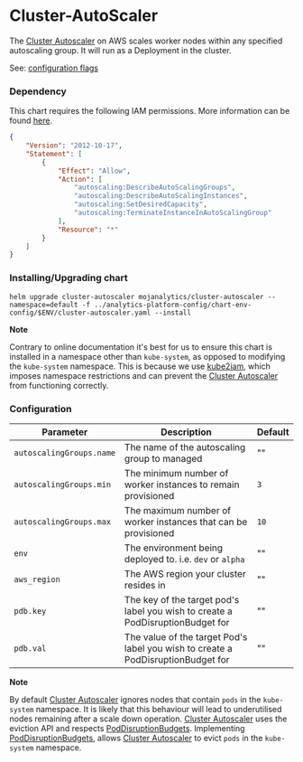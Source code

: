 # Cluster-AutoScaler

The [Cluster Autoscaler](https://github.com/kubernetes/autoscaler/tree/master/cluster-autoscaler) on AWS scales worker nodes within any specified autoscaling group. It will run as a Deployment in the cluster.

See: [configuration flags](https://github.com/kubernetes/autoscaler/blob/master/cluster-autoscaler/FAQ.md#what-are-the-parameters-to-ca) 

### Dependency

This chart requires the following IAM permissions.  More information can be found [here](https://github.com/kubernetes/autoscaler/tree/master/cluster-autoscaler/cloudprovider/aws#permissions).

```json
{
    "Version": "2012-10-17",
    "Statement": [
        {
            "Effect": "Allow",
            "Action": [
                "autoscaling:DescribeAutoScalingGroups",
                "autoscaling:DescribeAutoScalingInstances",
                "autoscaling:SetDesiredCapacity",
                "autoscaling:TerminateInstanceInAutoScalingGroup"
            ],
            "Resource": "*"
        }
    ]
}
```


### Installing/Upgrading chart

```
helm upgrade cluster-autoscaler mojanalytics/cluster-autoscaler --namespace=default -f ../analytics-platform-config/chart-env-config/$ENV/cluster-autoscaler.yaml --install
```

**Note**

Contrary to online documentation it's best for us to ensure this chart is installed in a namespace other than `kube-system`, as opposed to modifying the `kube-system` namespace.
This is because we use [kube2iam](https://github.com/jtblin/kube2iam), which imposes namespace restrictions and can prevent 
the [Cluster Autoscaler](https://github.com/kubernetes/autoscaler/tree/master/cluster-autoscaler) from functioning correctly. 


### Configuration

| Parameter  | Description      | Default |
| ---------- | ---------------  | ------- |
| `autoscalingGroups.name` | The name of the autoscaling group to managed |   ""  |
| `autoscalingGroups.min` | The minimum number of worker instances to remain provisioned | `3` |
| `autoscalingGroups.max` | The maximum number of worker instances that can be provisioned | `10` |
| `env` | The environment being deployed to. i.e. `dev` or `alpha` | "" |
| `aws_region` | The AWS region your cluster resides in | "" |
| `pdb.key` | The key of the target pod's label you wish to create a PodDisruptionBudget for | "" |
| `pdb.val` | The value of the target Pod's label you wish to create a PodDisruptionBudget for | "" |


**Note**

By default [Cluster Autoscaler](https://github.com/kubernetes/autoscaler/tree/master/cluster-autoscaler) ignores nodes that contain `pods`
in the `kube-system` namespace.  It is likely that this behaviour will lead to underutilised nodes remaining after a scale down operation.
[Cluster Autoscaler](https://github.com/kubernetes/autoscaler/tree/master/cluster-autoscaler) uses the eviction API and respects [PodDisruptionBudgets](https://kubernetes.io/docs/concepts/workloads/pods/disruptions/).
Implementing [PodDisruptionBudgets](https://kubernetes.io/docs/concepts/workloads/pods/disruptions/), allows [Cluster Autoscaler](https://github.com/kubernetes/autoscaler/tree/master/cluster-autoscaler) to evict `pods` in the 
`kube-system` namespace.
